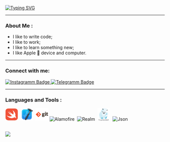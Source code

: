 <a href="https://github.com/TheKEKO"><img src="https://readme-typing-svg.demolab.com?font=Fira+Code&pause=1000&width=435&lines=Hi+there+%F0%9F%91%8B;My+name+is+Aleksandr+Fogelev!;I'm+a+IOS+Developer." alt="Typing SVG" /></a>

  ---
  
### About Me :

  - I like to write code;
  - I like to work;
  - I like to learn something new;
  - I like Apple  device and computer.
  
  ---
  
  ### Connect with me:
<div id="badges">
  <a href="https://www.linkedin.com/in/thekeko/">
    <img width="145px" height="40" src="https://img.shields.io/badge/LinkedIn-blue?logo=linkedin&logoColor=white&style=for-the-badge" alt="Instagramm Badge"/>
  </a>
  <a href="https://t.me/The_Keko">
    <img width="145px" height="40" src="https://img.shields.io/badge/Telegram-2CA5E0?style=for-the-badge&logo=telegram&logoColor=white" alt="Telegramm Badge"/> 
  </a>
</div>
   </div>
   
  ---
  
### Languages and Tools :

<div>
  <img src="https://github.com/devicons/devicon/blob/master/icons/swift/swift-original.svg" title="Swift" alt="Swift" width="40" height="40"/>&nbsp;
  <img src="https://github.com/devicons/devicon/blob/master/icons/xcode/xcode-original.svg" title="XCode" alt="XCode" width="40" height="40"/>&nbsp;
  <img src="https://github.com/devicons/devicon/blob/master/icons/git/git-original-wordmark.svg" title="Git" **alt="Git" width="40" height="40"/>
  <img src="https://avatars.githubusercontent.com/u/7774181?s=200&v=4" title="Alamofire" alt="Alamofire" width="40" height="40"/>&nbsp;
  <img src="https://avatars.githubusercontent.com/u/7575099?s=200&v=4" title="Realm" alt="Realm" width="40" height="40"/>&nbsp;
  <img src="https://github.com/devicons/devicon/blob/master/icons/foundation/foundation-original-wordmark.svg" title="Foundation" alt="Foundation" width="40" height="40"/>&nbsp;
  <img src="https://cdn.icon-icons.com/icons2/2107/PNG/512/file_type_json_official_icon_130502.png" title="Json" alt="Json" width="40" height="40"/>&nbsp;
</div>

<br />

![](https://komarev.com/ghpvc/?username=your-github-TheKEKO)

